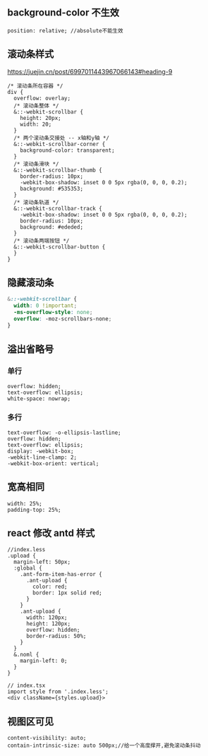 ## background-color 不生效

```less
position: relative; //absolute不能生效
```

## 滚动条样式

https://juejin.cn/post/6997011443967066143#heading-9

```less
/* 滚动条所在容器 */
div {
  overflow: overlay;
  /* 滚动条整体 */
  &::-webkit-scrollbar {
    height: 20px;
    width: 20;
  }
  /* 两个滚动条交接处 -- x轴和y轴 */
  &::-webkit-scrollbar-corner {
    background-color: transparent;
  }
  /* 滚动条滑块 */
  &::-webkit-scrollbar-thumb {
    border-radius: 10px;
    -webkit-box-shadow: inset 0 0 5px rgba(0, 0, 0, 0.2);
    background: #535353;
  }
  /* 滚动条轨道 */
  &::-webkit-scrollbar-track {
    -webkit-box-shadow: inset 0 0 5px rgba(0, 0, 0, 0.2);
    border-radius: 10px;
    background: #ededed;
  }
  /* 滚动条两端按钮 */
  &::-webkit-scrollbar-button {
  }
}
```

## 隐藏滚动条

```scss
&::-webkit-scrollbar {
  width: 0 !important;
  -ms-overflow-style: none;
  overflow: -moz-scrollbars-none;
}
```

## 溢出省略号

### 单行

```less
overflow: hidden;
text-overflow: ellipsis;
white-space: nowrap;
```

### 多行

```less
text-overflow: -o-ellipsis-lastline;
overflow: hidden;
text-overflow: ellipsis;
display: -webkit-box;
-webkit-line-clamp: 2;
-webkit-box-orient: vertical;
```

## 宽高相同

```less
width: 25%;
padding-top: 25%;
```

## react 修改 antd 样式

```less
//index.less
.upload {
  margin-left: 50px;
  :global {
    .ant-form-item-has-error {
      .ant-upload {
        color: red;
        border: 1px solid red;
      }
    }
    .ant-upload {
      width: 120px;
      height: 120px;
      overflow: hidden;
      border-radius: 50%;
    }
  }
  &.noml {
    margin-left: 0;
  }
}
```

```tsx
// index.tsx
import style from '.index.less';
<div className={styles.upload}>
```

## 视图区可见
```less
content-visibility: auto;
contain-intrinsic-size: auto 500px;//给一个高度撑开,避免滚动条抖动
```